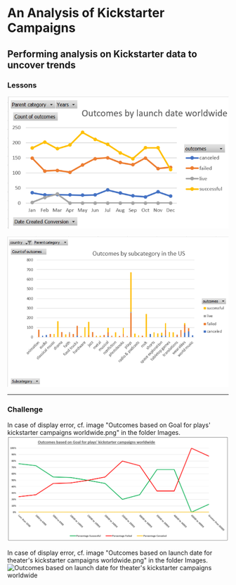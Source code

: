 # An Analysis of Kickstarter Campaigns
## Performing analysis on Kickstarter data to uncover trends
### Lessons

![](Images/Outcomes%20by%20launch%20date%20worldwide.png)

![](Images/Outcomes%20by%20subcategory%20in%20the%20US.png)

---
### Challenge
In case of display error, cf. image "Outcomes based on Goal for plays' kickstarter campaigns worldwide.png" in the folder Images.
![Outcomes based on Goal for plays' kickstarter campaigns worldwide](Images/Outcomes%20based%20on%20Goal%20for%20plays'%20kickstarter%20campaigns%20worldwide.png)


In case of display error, cf. image "Outcomes based on launch date for theater's kickstarter campaigns worldwide.png" in the folder Images.
![Outcomes based on launch date for theater's kickstarter campaigns worldwide](Outcomes%20based%20on%20launch%20date%20for%20theater's%20kickstarter%20campaigns%20worldwide.png)
